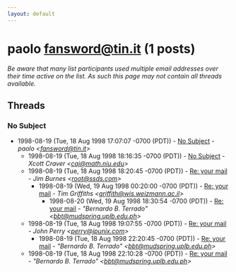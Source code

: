 ```yaml
---
layout: default
---
```


# paolo <fansword@tin.it> (1 posts)

_Be aware that many list participants used multiple email addresses over their time active on the list. As such this page may not contain all threads available._

## Threads

### No Subject
+ 1998-08-19 (Tue, 18 Aug 1998 17:07:07 -0700 (PDT)) - [No Subject](/archive/1998/08/41cbbd9a29a9df0b90e77dace82f14accf0c5120dcf30ec6ffb44638931b5d9f) - _paolo \<fansword@tin.it\>_
  + 1998-08-19 (Tue, 18 Aug 1998 18:16:35 -0700 (PDT)) - [No Subject](/archive/1998/08/dc34a5528c34684d42dfe5697ad3e0948314e77683fc62f523930ae170296753) - _Xcott Craver \<caj@math.niu.edu\>_
  + 1998-08-19 (Tue, 18 Aug 1998 18:20:45 -0700 (PDT)) - [Re: your mail](/archive/1998/08/198b54d58805f1d42180fb6fc5d7ea425e45381cf7fa2afe8d126bcf1aa35aec) - _Jim Burnes \<root@ssds.com\>_
    + 1998-08-19 (Wed, 19 Aug 1998 00:20:00 -0700 (PDT)) - [Re: your mail](/archive/1998/08/aeb2731744faa8a84614614f365f8405a878e331337499462206ee089290c602) - _Tim Griffiths \<griffith@wis.weizmann.ac.il\>_
      + 1998-08-20 (Wed, 19 Aug 1998 18:30:54 -0700 (PDT)) - [Re: your mail](/archive/1998/08/3bf89165b5a5ffeda4835e8a881466132b22e35ed59126f2efc41bf35b432022) - _"Bernardo B. Terrado" \<bbt@mudspring.uplb.edu.ph\>_
  + 1998-08-19 (Tue, 18 Aug 1998 19:07:55 -0700 (PDT)) - [Re: your mail](/archive/1998/08/88e1aca1670d620ec349dc88d62bf4ec4502e3a46e270a47a51f5f87dfb70b16) - _John Perry \<perry@jpunix.com\>_
    + 1998-08-19 (Tue, 18 Aug 1998 22:20:45 -0700 (PDT)) - [Re: your mail](/archive/1998/08/85d5c1e50bc9b1d3830b60b81fac43b5d19aaf4d6bdc0652fe83f71411df98b9) - _"Bernardo B. Terrado" \<bbt@mudspring.uplb.edu.ph\>_
  + 1998-08-19 (Tue, 18 Aug 1998 22:10:28 -0700 (PDT)) - [Re: your mail](/archive/1998/08/a458f8da3c12a67f50eccd3a8b6041e5622997f1b54054f84e2b15c6f15b9c30) - _"Bernardo B. Terrado" \<bbt@mudspring.uplb.edu.ph\>_

